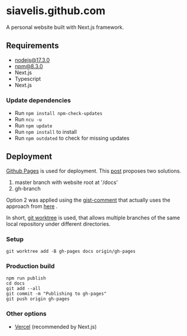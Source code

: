 # siavelis.github.com

A personal website built with Next.js framework.

## Requirements

- nodejs@17.3.0
- npm@8.3.0
- Next.js
- Typescript 
- Next.js 

### Update dependencies

- Run `npm install npm-check-updates`
- Run `ncu -u`
- Run `npm update`
- Run `npm install` to install
- Run `npm outdated` to check for missing updates

## Deployment

[Github Pages](https://pages.github.com/) is used for deployment.
This [post](https://itnext.io/next-js-app-on-github-pages-768020f2b65e) proposes two solutions.

1. master branch with website root at '/docs'
2. gh-branch

Option 2 was applied using the [gist-comment](https://gist.github.com/cobyism/4730490#gistcomment-3369702)
that actually uses the approach from
[here](https://gohugo.io/hosting-and-deployment/hosting-on-github/#deployment-of-project-pages-from-your-gh-pages-branch)
.

In short, [git worktree](https://git-scm.com/docs/git-worktree) is used, that allows multiple branches of the same local
repository under different directories.

### Setup

```
git worktree add -B gh-pages docs origin/gh-pages
```

### Production build

```
npm run publish
cd docs
git add --all 
git commit -m "Publishing to gh-pages"
git push origin gh-pages
```

### Other options

- [Vercel](https://nextjs.org/docs/deployment#vercel-recommended) (recommended by Next.js)